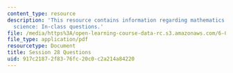```yaml
---
content_type: resource
description: 'This resource contains information regarding mathematics for computer
  science: In-class questions.'
file: /media/https%3A/open-learning-course-data-rc.s3.amazonaws.com/6-042j-mathematics-for-computer-science-spring-2015/917c21872f8376fc20c0c2a214a84220_MIT6_042JS15_cp28.pdf
file_type: application/pdf
resourcetype: Document
title: Session 28 Questions
uid: 917c2187-2f83-76fc-20c0-c2a214a84220
---
```

